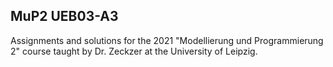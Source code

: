 ## MuP2 UEB03-A3
Assignments and solutions for the 2021 "Modellierung und Programmierung 2" course taught by Dr. Zeckzer at the University of Leipzig.
